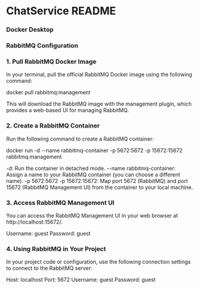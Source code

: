# ChatService README

### Docker Desktop
### RabbitMQ Configuration
### 1. Pull RabbitMQ Docker Image
In your terminal, pull the official RabbitMQ Docker image using the following command:

docker pull rabbitmq:management

This will download the RabbitMQ image with the management plugin, which provides a web-based UI for managing RabbitMQ.

### 2. Create a RabbitMQ Container
Run the following command to create a RabbitMQ container:

docker run -d --name rabbitmq-container -p 5672:5672 -p 15672:15672 rabbitmq:management

-d: Run the container in detached mode.
--name rabbitmq-container: Assign a name to your RabbitMQ container (you can choose a different name).
-p 5672:5672 -p 15672:15672: Map port 5672 (RabbitMQ) and port 15672 (RabbitMQ Management UI) from the container to your local machine.


### 3. Access RabbitMQ Management UI
You can access the RabbitMQ Management UI in your web browser at http://localhost:15672/.

Username: guest
Password: guest


### 4. Using RabbitMQ in Your Project
In your project code or configuration, use the following connection settings to connect to the RabbitMQ server:

Host: localhost
Port: 5672
Username: guest
Password: guest
